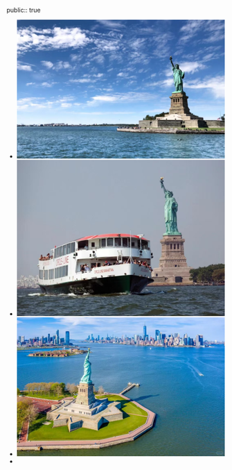 public:: true

- ![7e4e2cfa28b4f1525ef719d7673e862.jpg](../assets/7e4e2cfa28b4f1525ef719d7673e862_1726270245188_0.jpg)
- ![79b7efb490f63ab21a132f5d1b3f9c9.jpg](../assets/79b7efb490f63ab21a132f5d1b3f9c9_1726270261422_0.jpg)
- ![97ad390e5ca4241cb3e87da822327d5.jpg](../assets/97ad390e5ca4241cb3e87da822327d5_1726270283985_0.jpg)
-